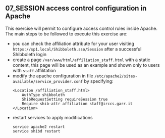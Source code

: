 ## 07_SESSION access control configuration in Apache
   This exercise will permit to configure access control rules inside Apache.
   The main steps to be followed to execute this exercise are:
   * you can check the affiliation attribute for your user visiting ``https://sp1.local/Shibboleth.sso/Session`` after a successful Shibboleth login
   * create a page ``/var/www/html/affiliation_staff.html`` with a static content, this page will be used as an example and shown only to users with ``staff`` affilitation
   * modify the apache configuration in file ``/etc/apache2/sites-available/service_provider.conf`` by specifying:
     ```
     <Location /affiliation_staff.html>
         AuthType shibboleth
         ShibRequestSetting requireSession true
         Require shib-attr affiliation staff@irccs.garr.it
     </Location>
     ```
   * restart services to apply modifications
     ```
     service apache2 restart
     service shibd restart
     ```
